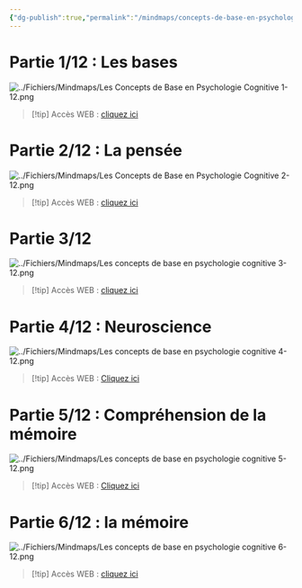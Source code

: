 ```yaml
---
{"dg-publish":true,"permalink":"/mindmaps/concepts-de-base-en-psychologie-cognitive-1-a-6/","tags":["#mindmaps"],"noteIcon":""}
---
```


# Partie 1/12 : Les bases

![../Fichiers/Mindmaps/Les Concepts de Base en Psychologie Cognitive 1-12.png](/img/user/Fichiers/Mindmaps/Les%20Concepts%20de%20Base%20en%20Psychologie%20Cognitive%201-12.png)
> [!tip]  Accès WEB : [cliquez ici](https://mindmapai.app/mind-map/les-concepts-de-base-en-psychologie-cognitive-8a2b8ca7)
# Partie 2/12 : La pensée
![../Fichiers/Mindmaps/Les Concepts de Base en Psychologie Cognitive 2-12.png](/img/user/Fichiers/Mindmaps/Les%20Concepts%20de%20Base%20en%20Psychologie%20Cognitive%202-12.png)
> [!tip] Accès WEB : [cliquez ici](https://mindmapai.app/mind-map/concepts-de-base-en-psychologie-cognitive-b14d3284)
# Partie 3/12
![../Fichiers/Mindmaps/Les concepts de base en psychologie cognitive 3-12.png](/img/user/Fichiers/Mindmaps/Les%20concepts%20de%20base%20en%20psychologie%20cognitive%203-12.png)
> [!tip] Accès WEB : [cliquez ici](https://mindmapai.app/mind-map/les-concepts-de-base-en-psychologie-cognitive-5231d89a)
# Partie 4/12 : Neuroscience
![../Fichiers/Mindmaps/Les concepts de base en psychologie cognitive 4-12.png](/img/user/Fichiers/Mindmaps/Les%20concepts%20de%20base%20en%20psychologie%20cognitive%204-12.png)
> [!tip] Accès WEB : [Cliquez ici](https://mindmapai.app/mind-map/les-concepts-de-base-en-psychologie-cognitive-5231d89a)

# Partie 5/12 : Compréhension de la mémoire 
![../Fichiers/Mindmaps/Les concepts de base en psychologie cognitive 5-12.png](/img/user/Fichiers/Mindmaps/Les%20concepts%20de%20base%20en%20psychologie%20cognitive%205-12.png)
> [!tip] Accès WEB : [Cliquez ici](https://mindmapai.app/mind-map/les-concepts-de-base-en-psychologie-cognitive-5231d89a)

# Partie 6/12 : la mémoire
![../Fichiers/Mindmaps/Les concepts de base en psychologie cognitive 6-12.png](/img/user/Fichiers/Mindmaps/Les%20concepts%20de%20base%20en%20psychologie%20cognitive%206-12.png)
> [!tip] Accès WEB : [cliquez ici](https://mindmapai.app/mind-map/la-mémoire-48117463)

